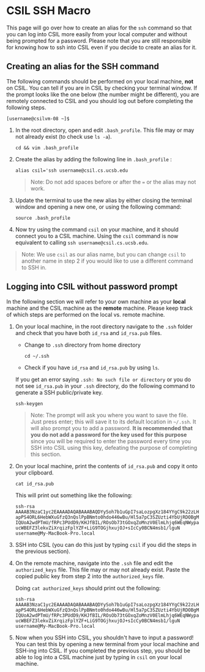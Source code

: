 # CSIL SSH Macro

This page will go over how to create an alias for the `ssh` command so that you can log into CSIL more easily from your local computer and without being prompted for a password. Please note that you are still responsible for knowing how to ssh into CSIL even if you decide to create an alias for it.


## Creating an alias for the SSH command
The following commands should be performed on your local machine, **not** on CSIL. You can tell if you are in CSIL by checking your terminal window. If the prompt looks like the one below (the number might be different), you are remotely connected to CSIL and you should log out before completing the following steps. 
```
[username@csilvm-08 ~]$
```

1. In the root directory, open and edit `.bash_profile`. This file may or may not already exist (to check use `ls -a`). 
	```
	cd && vim .bash_profile
	```
2. Create the alias by adding the following line in `.bash_profile` :
	```
	alias csil='ssh username@csil.cs.ucsb.edu
	```
	>Note: Do not add spaces before or after the `=` or the alias may not work.
	
3. Update the terminal to use the new alias by either closing the terminal window and opening a new one, or using the following command:
	```
	source .bash_profile
	```
4. Now try using the command `csil` on your machine, and it should connect you to a CSIL machine. Using the `csil` command is now equivalent to calling `ssh username@csil.cs.ucsb.edu`. 

>Note: We use `csil` as our alias name, but you can change `csil` to another name in step 2 if you would like to use a different command to SSH in.

## Logging into CSIL without password prompt

In the following section we will refer to your own machine as your **local** machine and the CSIL machine as the **remote** machine. Please keep track of which steps are performed on the local vs. remote machine. 

1. On your local machine, in the root directory navigate to the `.ssh` folder and check that you have both `id_rsa` and `id_rsa.pub` files. 
		
	-  Change to `.ssh` directory from home directory
		```
		cd ~/.ssh
		```
	- Check if you have `id_rsa` and `id_rsa.pub` by using `ls`. 

	If you get an error saying `.ssh: No such file or directory` or you do not see `id_rsa.pub` in your `.ssh` directory, do the following command to generate a SSH public/private key. 
	```
	ssh-keygen
	```
	> Note: The prompt will ask you where you want to save the file. Just press enter; this will save it to its default location in `~/.ssh`. It will also prompt you to add a password.  **It is recommended that you do not add a password for the key used for this purpose** since you will be required to enter the password every time you SSH into CSIL using this key, defeating the purpose of completing this section. 
	
2.  On your local machine, print the contents of `id_rsa.pub` and copy it onto your clipboard. 
	``` 
	cat id_rsa.pub
	```
	This will print out something like the following:
	```
	ssh-rsa
	AAAAB3NzaC1yc2EAAAADAQABAAABAQDYySoh7b1uGpI7saLozpgXz184YYgC9k22zLH8TqKiSLAcNCO5hEzgC0kZoytCMtw/hUx3kto8
	apPS4ORL6HebWXuGfzQ3nQslPpBNmto0hdo446wBu/Hl5a7pC3SZUzti4YbUjRDOBgM5zQMaopTXhtqNY/tRB8/lSSYaEtIxLN5twk29
	IQUoA2wdPTmU/fRPc3PUdD9/KHJfBIL/ROsOb73tGOxqZoMnzV0ElmLhjq6WEqNWypaFrI0YU8OmIvxmlDXn0gkr3oYHqrbz5qznSust
	ucWBEFZ3lekvZiXrqizFplYZF+LiG9TOGjhxujOJ+sIcCy0BCN4msb1/lguN username@My-MacBook-Pro.local
	```
3. SSH into CSIL (you can do this just by typing `csil` if you did the steps in the previous section). 
4. On the remote machine, navigate into the `.ssh` file and edit the `authorized_keys` file. This file may or may not already exist. Paste the copied public key from step 2 into the `authorized_keys` file. 

	Doing `cat authorized_keys` should print out the following:
	```
	ssh-rsa
	AAAAB3NzaC1yc2EAAAADAQABAAABAQDYySoh7b1uGpI7saLozpgXz184YYgC9k22zLH8TqKiSLAcNCO5hEzgC0kZoytCMtw/hUx3kto8
	apPS4ORL6HebWXuGfzQ3nQslPpBNmto0hdo446wBu/Hl5a7pC3SZUzti4YbUjRDOBgM5zQMaopTXhtqNY/tRB8/lSSYaEtIxLN5twk29
	IQUoA2wdPTmU/fRPc3PUdD9/KHJfBIL/ROsOb73tGOxqZoMnzV0ElmLhjq6WEqNWypaFrI0YU8OmIvxmlDXn0gkr3oYHqrbz5qznSust
	ucWBEFZ3lekvZiXrqizFplYZF+LiG9TOGjhxujOJ+sIcCy0BCN4msb1/lguN username@My-MacBook-Pro.local
	```
5. Now when you SSH into CSIL, you shouldn't have to input a password! You can test this by opening a new terminal from your local machine and SSH-ing into CSIL. If you completed the previous step, you should be able to log into a CSIL machine just by typing in `csil` on your local machine. 
